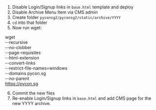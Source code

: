 1. Disable Login/Signup links in `base.html` template and deploy
2. Disable Archive Menu Item via CMS admin
3. Create folder `pyconsg2/pyconsg2/static/archive/YYYY`
4. `cd` into that folder
5. Now run wget:

wget \
     --recursive \
     --no-clobber \
     --page-requisites \
     --html-extension \
     --convert-links \
     --restrict-file-names=windows \
     --domains pycon.sg \
     --no-parent \
         https://pycon.sg

6. Commit the new files
7. Re-enable Login/Signup links in `base.html` and add CMS page for the new YYYY
   archive.
